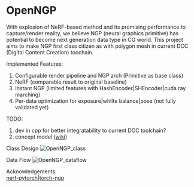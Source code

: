 # OpenNGP
With explosion of NeRF-based method and its promising performance to capture/render reality, we believe NGP (neural graphics primitive) has potential to become next generation data type in CG world. This project aims to make NGP first class citizen as with polygon mesh in current DCC (Digital Content Creation) toochain.

Implemented Features:
1. Configurable render pipeline and NGP arch (Primitive as base class)
2. NeRF (comparable result to original baseline)
3. Instant NGP (limited features with HashEncoder|SHEncoder|cuda ray marching)
4. Per-data optimization for exposure|whilte balance|pose (not fully validated yet)

TODO:
1. dev in cpp for better integratability to current DCC toolchain?
2. concept model ([wiki](https://github.com/openNGP/openNGP/wiki))

Class Design
![OpenNGP_class](https://user-images.githubusercontent.com/7394919/165758355-bfbd8c2e-8a5f-4472-bbec-ad59bb90c513.jpg)

Data Flow
![OpenNGP_dataflow](https://user-images.githubusercontent.com/7394919/165758547-b5b39fec-7045-44dc-9cb8-2f574dd442d5.jpg)

Acknowledgements:\
[nerf-pytorch](https://github.com/yenchenlin/nerf-pytorch)|[torch-ngp](https://github.com/ashawkey/torch-ngp)
